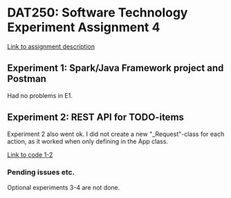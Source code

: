 # DAT250: Software Technology Experiment Assignment 4
[Link to assignment description](https://github.com/selabhvl/dat250public/blob/master/expassignments/expass4.md)

## Experiment 1: Spark/Java Framework project and Postman

Had no problems in E1. 

## Experiment 2: REST API for TODO-items

Experiment 2 also went ok. I did not create a new "_Request"-class for each action, as it worked when only defining in the App class.

[Link to code 1-2](https://github.com/digernes/dat250-assignment-4/)

### Pending issues etc. 

Optional experiments 3-4 are not done.

